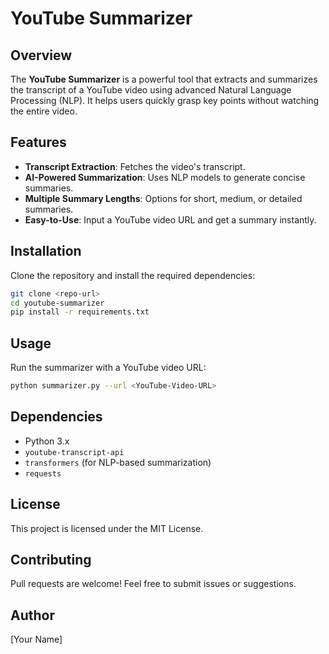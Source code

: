 # YouTube Summarizer

## Overview
The **YouTube Summarizer** is a powerful tool that extracts and summarizes the transcript of a YouTube video using advanced Natural Language Processing (NLP). It helps users quickly grasp key points without watching the entire video.

## Features
- **Transcript Extraction**: Fetches the video's transcript.
- **AI-Powered Summarization**: Uses NLP models to generate concise summaries.
- **Multiple Summary Lengths**: Options for short, medium, or detailed summaries.
- **Easy-to-Use**: Input a YouTube video URL and get a summary instantly.

## Installation

Clone the repository and install the required dependencies:
```bash
git clone <repo-url>
cd youtube-summarizer
pip install -r requirements.txt
```

## Usage
Run the summarizer with a YouTube video URL:
```bash
python summarizer.py --url <YouTube-Video-URL>
```

## Dependencies
- Python 3.x
- `youtube-transcript-api`
- `transformers` (for NLP-based summarization)
- `requests`

## License
This project is licensed under the MIT License.

## Contributing
Pull requests are welcome! Feel free to submit issues or suggestions.

## Author
[Your Name]

